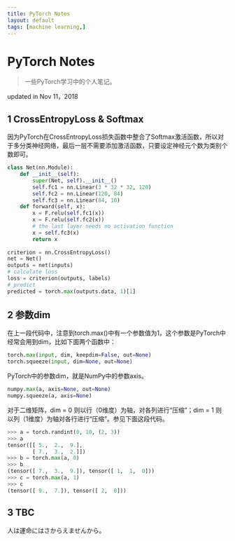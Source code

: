 ```yaml
---
title: PyTorch Notes
layout: default
tags: [machine learning,]
---
```


# PyTorch Notes

> 一些PyTorch学习中的个人笔记。

updated in Nov 11，2018



## 1 CrossEntropyLoss & Softmax

因为PyTorch在CrossEntropyLoss损失函数中整合了Softmax激活函数，所以对于多分类神经网络，最后一层不需要添加激活函数，只要设定神经元个数为类别个数即可。
```python
class Net(nn.Module):
    def __init__(self):
        super(Net, self).__init__()
        self.fc1 = nn.Linear(3 * 32 * 32, 120)
        self.fc2 = nn.Linear(120, 84)
        self.fc3 = nn.Linear(84, 10)
    def forward(self, x):
        x = F.relu(self.fc1(x))
        x = F.relu(self.fc2(x))
        # the last layer needs no activation function
        x = self.fc3(x)
        return x
        
criterion = nn.CrossEntropyLoss()
net = Net()
outputs = net(inputs)
# calculate loss
loss = criterion(outputs, labels)
# predict
predicted = torch.max(outputs.data, 1)[1]
```




## 2 参数dim

在上一段代码中，注意到torch.max()中有一个参数值为1，这个参数是PyTorch中经常会用到dim，比如下面两个函数中：

```python
torch.max(input, dim, keepdim=False, out=None)
torch.squeeze(input, dim=None, out=None)
```
PyTorch中的参数dim，就是NumPy中的参数axis。

```python
numpy.max(a, axis=None, out=None)
numpy.squeeze(a, axis=None)
```
对于二维矩阵，dim = 0 则以行（0维度）为轴，对各列进行“压缩”；dim = 1 则以列（1维度）为轴对各行进行“压缩”。参见下面这段代码。

```python
>>> a = torch.randint(0, 10, (2, 3))
>>> a
tensor([[ 5.,  2.,  9.],
        [ 7.,  3.,  2.]])
>>> b = torch.max(a, 0)
>>> b
(tensor([ 7.,  3.,  9.]), tensor([ 1,  1,  0]))
>>> c = torch.max(a, 1)
>>> c
(tensor([ 9.,  7.]), tensor([ 2,  0]))
```



## 3 TBC

人は運命にはさからえませんから。
